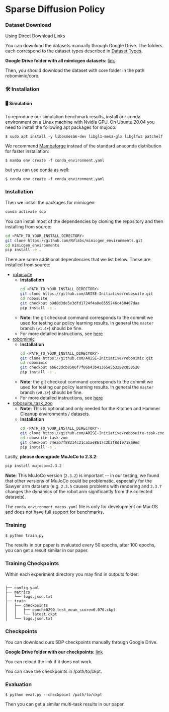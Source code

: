 # Sparse Diffusion Policy

### Dataset Download

Using Direct Download Links

You can download the datasets manually through Google Drive. The folders each correspond to the dataset types described in [Dataset Types](#dataset-types).

**Google Drive folder with all mimicgen datasets:** [link](https://drive.google.com/drive/folders/14e9kkHGfApuQ709LBEbXrXVI1Lp5Ax7p?usp=drive_link)

Then, you should download the dataset with core folder in the path robomimic/core.

### 🛠️ Installation
#### 🖥️ Simulation
To reproduce our simulation benchmark results, install our conda environment on a Linux machine with Nvidia GPU. On Ubuntu 20.04 you need to install the following apt packages for mujoco:
```console
$ sudo apt install -y libosmesa6-dev libgl1-mesa-glx libglfw3 patchelf
```

We recommend [Mambaforge](https://github.com/conda-forge/miniforge#mambaforge) instead of the standard anaconda distribution for faster installation: 
```console
$ mamba env create -f conda_environment.yaml
```

but you can use conda as well: 
```console
$ conda env create -f conda_environment.yaml
```
### Installation

Then we install the packages for mimicgen:

```sh
conda activate sdp
```

You can install most of the dependencies by cloning the repository and then installing from source:

```sh
cd <PATH_TO_YOUR_INSTALL_DIRECTORY>
git clone https://github.com/NVlabs/mimicgen_environments.git
cd mimicgen_environments
pip install -e .
```

There are some additional dependencies that we list below. These are installed from source:

- [robosuite](https://robosuite.ai/)
    - **Installation**
      ```sh
      cd <PATH_TO_YOUR_INSTALL_DIRECTORY>
      git clone https://github.com/ARISE-Initiative/robosuite.git
      cd robosuite
      git checkout b9d8d3de5e3dfd1724f4a0e6555246c460407daa
      pip install -e .
      ```
    - **Note**: the git checkout command corresponds to the commit we used for testing our policy learning results. In general the `master` branch (`v1.4+`) should be fine.
    - For more detailed instructions, see [here](https://robosuite.ai/docs/installation.html)
- [robomimic](https://robomimic.github.io/)
    - **Installation**
      ```sh
      cd <PATH_TO_YOUR_INSTALL_DIRECTORY>
      git clone https://github.com/ARISE-Initiative/robomimic.git
      cd robomimic
      git checkout ab6c3dcb8506f7f06b43b41365e5b3288c858520
      pip install -e .
      ```
    - **Note**: the git checkout command corresponds to the commit we used for testing our policy learning results. In general the `master` branch (`v0.3+`) should be fine.
    - For more detailed instructions, see [here](https://robomimic.github.io/docs/introduction/installation.html)
- [robosuite_task_zoo](https://github.com/ARISE-Initiative/robosuite-task-zoo)
    - **Note**: This is optional and only needed for the Kitchen and Hammer Cleanup environments / datasets.
    - **Installation**
      ```sh
      cd <PATH_TO_YOUR_INSTALL_DIRECTORY>
      git clone https://github.com/ARISE-Initiative/robosuite-task-zoo
      cd robosuite-task-zoo
      git checkout 74eab7f88214c21ca1ae8617c2b2f8d19718a9ed
      pip install -e .
      ```

Lastly, **please downgrade MuJoCo to 2.3.2**:
```sh
pip install mujoco==2.3.2
```

**Note**: This MuJoCo version (`2.3.2`) is important -- in our testing, we found that other versions of MuJoCo could be problematic, especially for the Sawyer arm datasets (e.g. `2.3.5` causes problems with rendering and `2.3.7` changes the dynamics of the robot arm significantly from the collected datasets).

The `conda_environment_macos.yaml` file is only for development on MacOS and does not have full support for benchmarks.

### Training
```console
$ python train.py
```
The results in our paper is evaluated every 50 epochs, after 100 epochs, you can get a result similar in our paper.

### Training Checkpoints

Within each experiment directory you may find in outputs folder:
```

├── config.yaml
├── metrics
│   └── logs.json.txt
├── train
│   ├── checkpoints
│   │   ├── epoch=0299-test_mean_score=6.070.ckpt
│   │   └── latest.ckpt
│   └── logs.json.txt

```

### Checkpoints

You can download ours SDP checkpoints manually through Google Drive. 

**Google Drive folder with our checkpoints:** [link](https://drive.google.com/file/d/1So-byi2hNXIrPLsMT1KLaSbJTpRM1pil/view)

You can reload the link if it does not work.

You can save the checkpoints in /path/to/ckpt.

### Evaluation
```console
$ python eval.py --checkpoint /path/to/ckpt
```

Then you can get a similar multi-task results in our paper.
